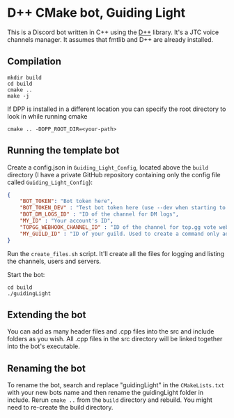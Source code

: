 # D++ CMake bot, Guiding Light

This is a Discord bot written in C++ using the [D++](https://dpp.dev) library. It's a JTC voice channels manager. It assumes that fmtlib and D++ are already installed.

## Compilation

    mkdir build
    cd build
    cmake ..
    make -j

If DPP is installed in a different location you can specify the root directory to look in while running cmake 

    cmake .. -DDPP_ROOT_DIR=<your-path>

## Running the template bot

Create a config.json in `Guiding_Light_Config`, located above the `build` directory (I have a private GitHub repository containing only the config file called `Guiding_Light_Config`):

```json
{
    "BOT_TOKEN": "Bot token here",
    "BOT_TOKEN_DEV" : "Test bot token here (use --dev when starting to test new changes without affecting anything used in production)",
    "BOT_DM_LOGS_ID" : "ID of the channel for DM logs",
    "MY_ID" : "Your account's ID",
    "TOPGG_WEBHOOK_CHANNEL_ID" : "ID of the channel for top.gg vote webhook messages",
    "MY_GUILD_ID" : "ID of your guild. Used to create a command only administrators (which I know can only be me) can use"
}
```

Run the `create_files.sh` script. It'll create all the files for logging and listing the channels, users and servers.

Start the bot:

    cd build
    ./guidingLight

## Extending the bot

You can add as many header files and .cpp files into the src and include folders as you wish. All .cpp files in the src directory will be linked together into the bot's executable.

## Renaming the bot

To rename the bot, search and replace "guidingLight" in the `CMakeLists.txt` with your new bots name and then rename the guidingLight folder in include. Rerun `cmake ..` from the `build` directory and rebuild. You might need to re-create the build directory.

